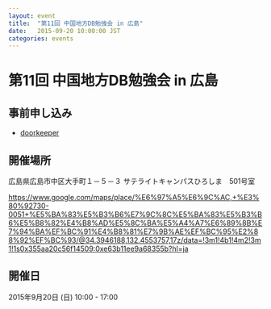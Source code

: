 ```yaml
---
layout: event
title:  "第11回 中国地方DB勉強会 in 広島"
date:   2015-09-20 10:00:00 JST
categories: events
---
```


# 第11回 中国地方DB勉強会 in 広島

## 事前申し込み

* [doorkeeper](https://dbstudychugoku.doorkeeper.jp/events/28573)

## 開催場所

広島県広島市中区大手町１－５－３ サテライトキャンパスひろしま　501号室

https://www.google.com/maps/place/%E6%97%A5%E6%9C%AC,+%E3%80%92730-0051+%E5%BA%83%E5%B3%B6%E7%9C%8C%E5%BA%83%E5%B3%B6%E5%B8%82%E4%B8%AD%E5%8C%BA%E5%A4%A7%E6%89%8B%E7%94%BA%EF%BC%91%E4%B8%81%E7%9B%AE%EF%BC%95%E2%88%92%EF%BC%93/@34.3946188,132.4553757,17z/data=!3m1!4b1!4m2!3m1!1s0x355aa20c56f14509:0xe63b11ee9a68355b?hl=ja
## 開催日

2015年9月20日 (日) 10:00 - 17:00
